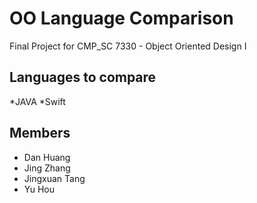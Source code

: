 # OO Language Comparison
Final Project for CMP_SC 7330 - Object Oriented Design I

## Languages to compare
*JAVA
*Swift

## Members
* Dan Huang
* Jing Zhang
* Jingxuan Tang
* Yu Hou
